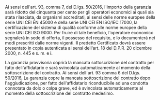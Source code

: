 Ai sensi dell'art. 93, comma 7, del D.lgs. 50/2016, l'importo della garanzia sarà ridotto del cinquanta per cento per gli operatori economici ai quali sia stata rilasciata, da organismi accreditati, ai sensi delle norme europee della serie UNI CEI EN 45000 e della serie UNI CEI EN ISO/IEC 17000, la certificazione del sistema di qualità conforme alle norme europee della serie UNI CEI ISO 9000. Per fruire di tale beneficio, l'operatore economico segnalerà in sede di offerta, il possesso del requisito, e lo documenterà nei modi prescritti dalle norme vigenti. Il predetto Certificato dovrà essere presentato in copia autenticata ai sensi dell'art. 18 del D.P.R. 20 dicembre 2000, n. 445 e s. m. e i.

La garanzia provvisoria coprirà la mancata sottoscrizione del contratto per fatto dell'affidatario e sarà svincolata automaticamente al momento della sottoscrizione del contratto. Ai sensi dell'art. 93 comma 6 del D.lgs. 50/2016, La garanzia copre la mancata sottoscrizione del contratto dopo l'aggiudicazione, per fatto dell'affidatario riconducibile ad una condotta connotata da dolo o colpa grave, ed è svincolata automaticamente al momento della sottoscrizione del contratto medesimo.